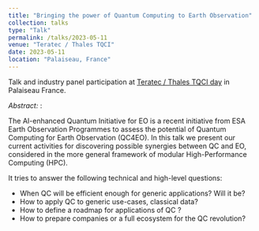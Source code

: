 ```yaml
---
title: "Bringing the power of Quantum Computing to Earth Observation"
collection: talks
type: "Talk"
permalink: /talks/2023-05-11
venue: "Teratec / Thales TQCI"
date: 2023-05-11
location: "Palaiseau, France"
---
```


Talk and industry panel participation at [Teratec / Thales TQCI day](https://teratec.eu/Seminaires/TQCI/2023/Seminaire_TQCI-230511.html) in Palaiseau France.

_Abstract:_ : 

The AI-enhanced Quantum Initiative for EO is a recent initiative from ESA Earth Observation Programmes to assess the potential of Quantum Computing for Earth Observation (QC4EO). In this talk we present our current activities for discovering possible synergies between QC and EO, considered in the more general framework of modular High-Performance Computing (HPC).

It tries to answer the following technical and high-level questions:
* When QC will be efficient enough for generic applications? Will it be?
* How to apply QC to generic use-cases, classical data?
* How to define a roadmap for applications of QC ?
* How to prepare companies or a full ecosystem for the QC revolution?
